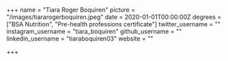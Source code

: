 +++
name = "Tiara Roger Boquiren"
picture = "/images/tiararogerboquiren.jpeg"
date = 2020-01-01T00:00:00Z
degrees = ["BSA Nutrition", "Pre-health professions certificate"]
twitter_username = ""
instagram_username = "tiara_boquiren"
github_username = ""
linkedin_username = "tiaraboquiren03"
website = ""

+++
